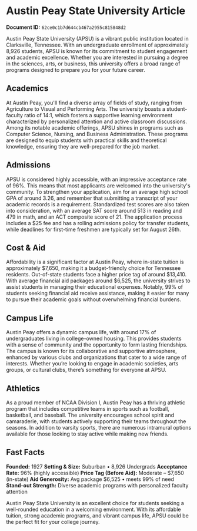 # Austin Peay State University Article

**Document ID:** `62ce0c1b7d644cb467a2955c815848d2`

Austin Peay State University (APSU) is a vibrant public institution located in Clarksville, Tennessee. With an undergraduate enrollment of approximately 8,926 students, APSU is known for its commitment to student engagement and academic excellence. Whether you are interested in pursuing a degree in the sciences, arts, or business, this university offers a broad range of programs designed to prepare you for your future career.

## Academics
At Austin Peay, you'll find a diverse array of fields of study, ranging from Agriculture to Visual and Performing Arts. The university boasts a student-faculty ratio of 14:1, which fosters a supportive learning environment characterized by personalized attention and active classroom discussions. Among its notable academic offerings, APSU shines in programs such as Computer Science, Nursing, and Business Administration. These programs are designed to equip students with practical skills and theoretical knowledge, ensuring they are well-prepared for the job market.

## Admissions
APSU is considered highly accessible, with an impressive acceptance rate of 96%. This means that most applicants are welcomed into the university's community. To strengthen your application, aim for an average high school GPA of around 3.26, and remember that submitting a transcript of your academic records is a requirement. Standardized test scores are also taken into consideration, with an average SAT score around 513 in reading and 479 in math, and an ACT composite score of 21. The application process includes a $25 fee and has a rolling admissions policy for transfer students, while deadlines for first-time freshmen are typically set for August 26th.

## Cost & Aid
Affordability is a significant factor at Austin Peay, where in-state tuition is approximately $7,650, making it a budget-friendly choice for Tennessee residents. Out-of-state students face a higher price tag of around $13,410. With average financial aid packages around $6,525, the university strives to assist students in managing their educational expenses. Notably, 99% of students seeking financial aid receive assistance, making it easier for many to pursue their academic goals without overwhelming financial burdens.

## Campus Life
Austin Peay offers a dynamic campus life, with around 17% of undergraduates living in college-owned housing. This provides students with a sense of community and the opportunity to form lasting friendships. The campus is known for its collaborative and supportive atmosphere, enhanced by various clubs and organizations that cater to a wide range of interests. Whether you’re looking to engage in academic societies, arts groups, or cultural clubs, there’s something for everyone at APSU.

## Athletics
As a proud member of NCAA Division I, Austin Peay has a thriving athletic program that includes competitive teams in sports such as football, basketball, and baseball. The university encourages school spirit and camaraderie, with students actively supporting their teams throughout the seasons. In addition to varsity sports, there are numerous intramural options available for those looking to stay active while making new friends.

## Fast Facts
**Founded:** 1927
**Setting & Size:** Suburban • 8,926 Undergrads
**Acceptance Rate:** 96% (highly accessible)
**Price Tag (Before Aid):** Moderate – $7,650 (in-state)
**Aid Generosity:** Avg package $6,525 • meets 99% of need
**Stand-out Strength:** Diverse academic programs with personalized faculty attention

Austin Peay State University is an excellent choice for students seeking a well-rounded education in a welcoming environment. With its affordable tuition, strong academic programs, and vibrant campus life, APSU could be the perfect fit for your college journey.
